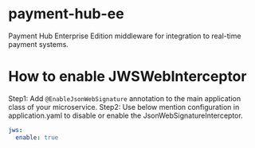 # payment-hub-ee
Payment Hub Enterprise Edition middleware for integration to real-time payment systems. 

# How to enable JWSWebInterceptor
Step1: Add `@EnableJsonWebSignature` annotation to the main application class of your microservice.
Step2: Use below mention configuration in application.yaml to disable or enable the JsonWebSignatureInterceptor.

```yaml
jws:
  enable: true
```
